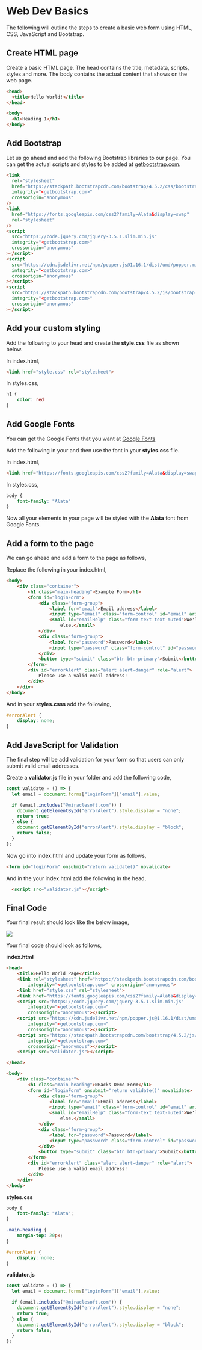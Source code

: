 # Web Dev Basics

The following will outline the steps to create a basic web form using HTML, CSS, JavaScript and Bootstrap.

## Create HTML page

Create a basic HTML page. The head contains the title, metadata, scripts, styles and more. The body contains the actual content that shows on the web page.

```html
<head>
  <title>Hello World!</title>
</head>

<body>
  <h1>Heading 1</h1>
</body>
```

## Add Bootstrap

Let us go ahead and add the following Bootstrap libraries to our page. You can get the actual scripts and styles to be added at [getbootstrap.com](https://getbootstrap.com/). 

```html
<link
  rel="stylesheet"
  href="https://stackpath.bootstrapcdn.com/bootstrap/4.5.2/css/bootstrap.min.css"
  integrity="<getbootstrap.com>"
  crossorigin="anonymous"
/>
<link
  href="https://fonts.googleapis.com/css2?family=Alata&display=swap"
  rel="stylesheet"
/>
<script
  src="https://code.jquery.com/jquery-3.5.1.slim.min.js"
  integrity="<getbootstrap.com>"
  crossorigin="anonymous"
></script>
<script
  src="https://cdn.jsdelivr.net/npm/popper.js@1.16.1/dist/umd/popper.min.js"
  integrity="<getbootstrap.com>"
  crossorigin="anonymous"
></script>
<script
  src="https://stackpath.bootstrapcdn.com/bootstrap/4.5.2/js/bootstrap.min.js"
  integrity="<getbootstrap.com>"
  crossorigin="anonymous"
></script>
```

## Add your custom styling 

Add the following to your head and create the **style.css** file as shown below. 

In index.html, 

```html
<link href="style.css" rel="stylesheet">
```

In styles.css, 

```css
h1 {
    color: red
}
```

## Add Google Fonts 

You can get the Google Fonts that you want at [Google Fonts](https://fonts.google.com/)

Add the following in your <head> and then use the font in your **styles.css** file. 

In index.html, 

```html
<link href="https://fonts.googleapis.com/css2?family=Alata&display=swap" rel="stylesheet">
```

In styles.css,

```css
body {
    font-family: "Alata"
}
```

Now all your elements in your page will be styled with the **Alata** font from Google Fonts. 

## Add a form to the page

We can go ahead and add a form to the page as follows, 

Replace the following in your index.html, 

```html
<body>
    <div class="container">
        <h1 class="main-heading">Example Form</h1>
        <form id="loginForm">
            <div class="form-group">
                <label for="email">Email address</label>
                <input type="email" class="form-control" id="email" aria-describedby="emailHelp">
                <small id="emailHelp" class="form-text text-muted">We'll never share your email with anyone
                    else.</small>
            </div>
            <div class="form-group">
                <label for="password">Password</label>
                <input type="password" class="form-control" id="password">
            </div>
            <button type="submit" class="btn btn-primary">Submit</button>
        </form>
        <div id="errorAlert" class="alert alert-danger" role="alert">
            Please use a valid email address!
        </div>
    </div>
</body>
```
And in your **styles.csss** add the following, 

```css
#errorAlert {
    display: none;
}
```

## Add JavaScript for Validation

The final step will be add validation for your form so that users can only submit valid email addresses. 

Create a **validator.js** file in your folder and add the following code, 

```js
const validate = () => {
  let email = document.forms["loginForm"]["email"].value;

  if (email.includes("@miraclesoft.com")) {
    document.getElementById("errorAlert").style.display = "none";
    return true;
  } else {
    document.getElementById("errorAlert").style.display = "block";
    return false;
  }
};
```

Now go into index.html and update your form as follows, 

```html
<form id="loginForm" onsubmit="return validate()" novalidate>
```

And in the your index.html add the following in the head, 

```html
  <script src="validator.js"></script>
```

## Final Code

Your final result should look like the below image, 

![](screenshot.png)

Your final code should look as follows, 

**index.html**

```html
<head>
    <title>Hello World Page</title>
    <link rel="stylesheet" href="https://stackpath.bootstrapcdn.com/bootstrap/4.5.2/css/bootstrap.min.css"
        integrity="<getbootstrap.com>" crossorigin="anonymous">
    <link href="style.css" rel="stylesheet">
    <link href="https://fonts.googleapis.com/css2?family=Alata&display=swap" rel="stylesheet">
    <script src="https://code.jquery.com/jquery-3.5.1.slim.min.js"
        integrity="<getbootstrap.com>"
        crossorigin="anonymous"></script>
    <script src="https://cdn.jsdelivr.net/npm/popper.js@1.16.1/dist/umd/popper.min.js"
        integrity="<getbootstrap.com>"
        crossorigin="anonymous"></script>
    <script src="https://stackpath.bootstrapcdn.com/bootstrap/4.5.2/js/bootstrap.min.js"
        integrity="<getbootstrap.com>"
        crossorigin="anonymous"></script>
    <script src="validator.js"></script>

</head>

<body>
    <div class="container">
        <h1 class="main-heading">NHacks Demo Form</h1>
        <form id="loginForm" onsubmit="return validate()" novalidate>
            <div class="form-group">
                <label for="email">Email address</label>
                <input type="email" class="form-control" id="email" aria-describedby="emailHelp">
                <small id="emailHelp" class="form-text text-muted">We'll never share your email with anyone
                    else.</small>
            </div>
            <div class="form-group">
                <label for="password">Password</label>
                <input type="password" class="form-control" id="password">
            </div>
            <button type="submit" class="btn btn-primary">Submit</button>
        </form>
        <div id="errorAlert" class="alert alert-danger" role="alert">
            Please use a valid email address!
        </div>
    </div>
</body>
```

**styles.css**

```css
body {
    font-family: "Alata";
}

.main-heading {
    margin-top: 20px;
}

#errorAlert {
    display: none;
}
```

**validator.js**

```js
const validate = () => {
  let email = document.forms["loginForm"]["email"].value;

  if (email.includes("@miraclesoft.com")) {
    document.getElementById("errorAlert").style.display = "none";
    return true;
  } else {
    document.getElementById("errorAlert").style.display = "block";
    return false;
  }
};
```